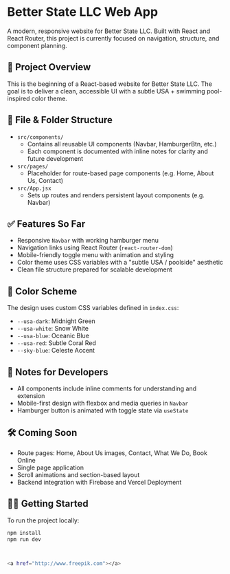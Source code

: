 # Better State LLC Web App

A modern, responsive website for Better State LLC. Built with React and React Router, this project is currently focused on navigation, structure, and component planning.

## 🧱 Project Overview

This is the beginning of a React-based website for Better State LLC. The goal is to deliver a clean, accessible UI with a subtle USA + swimming pool-inspired color theme.

## 📁 File & Folder Structure

- `src/components/`
  - Contains all reusable UI components (Navbar, HamburgerBtn, etc.)
  - Each component is documented with inline notes for clarity and future development
- `src/pages/`
  - Placeholder for route-based page components (e.g. Home, About Us, Contact)
- `src/App.jsx`
  - Sets up routes and renders persistent layout components (e.g. Navbar)

## ✅ Features So Far

- Responsive `Navbar` with working hamburger menu
- Navigation links using React Router (`react-router-dom`)
- Mobile-friendly toggle menu with animation and styling
- Color theme uses CSS variables with a "subtle USA / poolside" aesthetic
- Clean file structure prepared for scalable development

## 🎨 Color Scheme

The design uses custom CSS variables defined in `index.css`:

- `--usa-dark`: Midnight Green
- `--usa-white`: Snow White
- `--usa-blue`: Oceanic Blue
- `--usa-red`: Subtle Coral Red
- `--sky-blue`: Celeste Accent

## 📌 Notes for Developers

- All components include inline comments for understanding and extension
- Mobile-first design with flexbox and media queries in `Navbar`
- Hamburger button is animated with toggle state via `useState`

## 🛠️ Coming Soon

- Route pages: Home, About Us images, Contact, What We Do, Book Online
- Single page application
- Scroll animations and section-based layout
- Backend integration with Firebase and Vercel Deployment

## 🧑‍💻 Getting Started

To run the project locally:

```bash
npm install
npm run dev



<a href="http://www.freepik.com"></a>